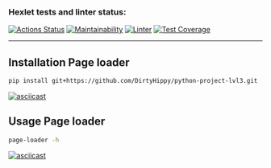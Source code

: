 ### Hexlet tests and linter status:
[![Actions Status](https://github.com/DirtyHippy/python-project-lvl3/workflows/hexlet-check/badge.svg)](https://github.com/DirtyHippy/python-project-lvl3/actions)
[![Maintainability](https://api.codeclimate.com/v1/badges/10c6adb656ae4e6e8f1d/maintainability)](https://codeclimate.com/github/DirtyHippy/python-project-lvl3/maintainability)
[![Linter](https://github.com/DirtyHippy/python-project-lvl3/workflows/linter/badge.svg)](https://github.com/DirtyHippy/python-project-lvl3/actions)
[![Test Coverage](https://api.codeclimate.com/v1/badges/10c6adb656ae4e6e8f1d/test_coverage)](https://codeclimate.com/github/DirtyHippy/python-project-lvl3/test_coverage)

---

## Installation Page loader
```bash 
pip install git+https://github.com/DirtyHippy/python-project-lvl3.git
```
[![asciicast](https://asciinema.org/a/PBU1TYlguqAJLNhEeGxbu6Hjl.svg)](https://asciinema.org/a/PBU1TYlguqAJLNhEeGxbu6Hjl)

## Usage Page loader
```bash 
page-loader -h
```
[![asciicast](https://asciinema.org/a/I0TOQd9cVBlhkWHU9S0pUqNVI.svg)](https://asciinema.org/a/I0TOQd9cVBlhkWHU9S0pUqNVI)